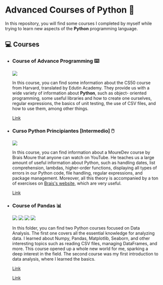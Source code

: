 # Advanced Courses of Python 💾
<p>In this repository, you will find some courses I completed by myself while trying to learn new aspects of the <b>Python</b> programming language.</p>

## 💻 Courses 
<ul>
  <li><h3>Course of Advance Programming ⌨️</h3>
  <img src="https://img.shields.io/badge/Python-blue?logo=Python&logoColor=yellow">
  <p>In this course, you can find some information about the CS50 course from Harvard, translated by Edutin Academy. They provide us with a wide variety of information about <b>Python</b>, such as object-       oriented programming, some useful libraries and how to create one ourselves, regular expressions, the basics of unit testing, the use of CSV files, and how to use them, among other things.</p>
  <p><a href="https://edutin.com/curso-de-programacion-avanzada">Link</a></p>
  </li>
  <li><h3>Curso Python Principiantes [Intermedio] 🖱️</h3>
  <img src="https://img.shields.io/badge/Python-blue?logo=Python&logoColor=yellow"> 
    <p>In this course, you can find information about a MoureDev course by Brais Moure that anyone can watch on YouTube. He teaches us a large amount of useful information about Python, such as handling         dates, list comprehension, lambdas, higher-order functions, displaying all types of errors in our Python code, file handling, regular expressions, and package management. Moreover, all this theory is        accompanied by a ton of exercises on <a href="https://retosdeprogramacion.com/ejercicios/">Brais's website</a>, which are very useful.</p>
    <p><a href="https://youtu.be/TbcEqkabAWU?si=9-3lGV_VgnrhxgDF">Link</a></p>
  </li>
  <li><h3>Course of Pandas 📊</h3>
    <img src="https://img.shields.io/badge/Python-blue?logo=Python&logoColor=yellow">
    <img src="https://img.shields.io/badge/Pandas-black?logo=Pandas">
    <img src="https://img.shields.io/badge/Seaborn-green">
    <img src="https://img.shields.io/badge/Matplotlib%20-%20white?logo=Matplotlib&color=blue">
    <p>In this folder, you can find two Python courses focused on Data Analysis. The first one covers all the essential knowledge for analyzing data. I learned about Numpy, Pandas, Matplotlib, Seaborn, and       other interesting topics such as reading CSV files, managing DataFrames, and more. This course opened up a whole new world for me, sparking a deep interest in the field. The second course was my first       introduction to data analysis, where I learned the basics.</p>
    <p><a href="https://www.youtube.com/watch?v=wUSDVGivd-8">Link</a></p>
    <p><a href="https://www.youtube.com/playlist?list=PLVs9JdE6ZZh0RBT7lIPxUkcTmAUhMEimn">Link</a></p>
   
  </li>
  
</ul>
